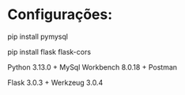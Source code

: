 # Configurações:

pip install pymysql

pip install flask flask-cors

Python 3.13.0 + MySql Workbench 8.0.18 + Postman

Flask 3.0.3 + Werkzeug 3.0.4
